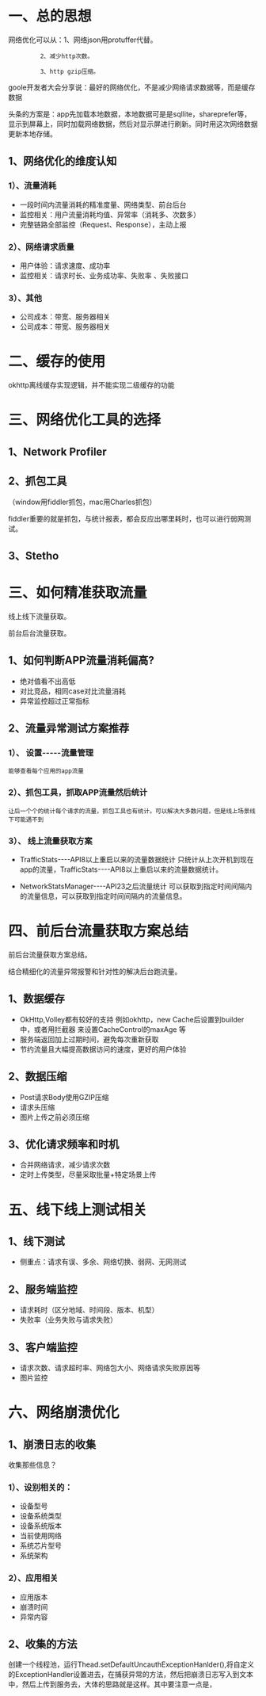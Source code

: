 # 一、总的思想


网络优化可以从：1、网络json用protuffer代替。

             2、减少http次数。
             
             3、http gzip压缩。

goole开发者大会分享说：最好的网络优化，不是减少网络请求数据等，而是缓存数据

头条的方案是：app先加载本地数据，本地数据可是是sqllite，shareprefer等，显示到屏幕上，同时加载网络数据，然后对显示屏进行刷新。同时用这次网络数据更新本地存储。

## 1、网络优化的维度认知
### 1）、流量消耗
  - 一段时间内流量消耗的精准度量、网络类型、前台后台
  - 监控相关：用户流量消耗均值、异常率（消耗多、次数多）
  - 完整链路全部监控（Request、Response），主动上报
### 2）、网络请求质量
  - 用户体验：请求速度、成功率
  - 监控相关：请求时长、业务成功率、失败率 、失败接口
### 3）、其他
  - 公司成本：带宽、服务器相关
  - 公司成本：带宽、服务器相关

# 二、缓存的使用

okhttp离线缓存实现逻辑，并不能实现二级缓存的功能

# 三、网络优化工具的选择
## 1、Network Profiler
## 2、抓包工具
（window用fiddler抓包，mac用Charles抓包）

fiddler重要的就是抓包，与统计报表，都会反应出哪里耗时，也可以进行弱网测试。
## 3、Stetho

# 三、如何精准获取流量
线上线下流量获取。   

前台后台流量获取。

## 1、如何判断APP流量消耗偏高?
 - 绝对值看不出高低
 - 对比竞品，相同case对比流量消耗
 - 异常监控超过正常指标

## 2、流量异常测试方案推荐
 ### 1）、 设置-----流量管理
    能够查看每个应用的app流量
 ### 2）、抓包工具，抓取APP流量然后统计
    让后一个个的统计每个请求的流量，抓包工具也有统计。可以解决大多数问题，但是线上场景线下可能遇不到
 ### 3）、 线上流量获取方案
  - TrafficStats----API8以上重启以来的流量数据统计
   只统计从上次开机到现在app的流量，TrafficStats----API8以上重启以来的流量数据统计。

  - NetworkStatsManager----API23之后流量统计
    可以获取到指定时间间隔内的流量信息，可以获取到指定时间间隔内的流量信息。
    
  
# 四、前后台流量获取方案总结
前后台流量获取方案总结。

结合精细化的流量异常报警和针对性的解决后台跑流量。

## 1、数据缓存
  - OkHttp,Volley都有较好的支持
      例如okhttp，new Cache后设置到builder中，或者用拦截器 来设置CacheControl的maxAge 等
  - 服务端返回加上过期时间，避免每次重新获取
  - 节约流量且大幅提高数据访问的速度，更好的用户体验

## 2、数据压缩

  - Post请求Body使用GZIP压缩
  - 请求头压缩
  - 图片上传之前必须压缩
## 3、优化请求频率和时机

  - 合并网络请求，减少请求次数
  - 定时上传类型，尽量采取批量+特定场景上传


# 五、线下线上测试相关

## 1、线下测试
  - 侧重点：请求有误、多余、网络切换、弱网、无网测试
## 2、服务端监控
  - 请求耗时（区分地域、时间段、版本、机型）
  - 失败率（业务失败与请求失败）
## 3、客户端监控
  - 请求次数、请求超时率、网络包大小、网络请求失败原因等
  - 图片监控

# 六、网络崩溃优化

 ## 1、崩溃日志的收集
 收集那些信息？
 ### 1）、设别相关的：
  - 设备型号
  - 设备系统类型
  - 设备系统版本
  - 当前使用网络
  - 系统芯片型号
  - 系统架构
### 2）、应用相关
  - 应用版本
  - 崩溃时间
  - 异常内容
## 2、收集的方法
创建一个线程池，运行Thead.setDefaultUncauthExceptionHanlder(),将自定义的ExceptionHandler设置进去，在捕获异常的方法，然后把崩溃日志写入到文本中，然后上传到服务去，大体的思路就是这样。其中要注意一点是，

